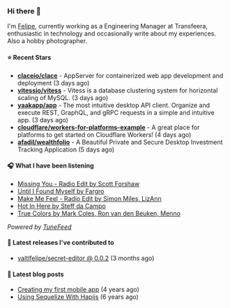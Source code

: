 ### Hi there 👋

I'm [Felipe](https://felipevm.com), currently working as a Engineering Manager at Transfeera, enthusiastic in technology and occasionally write about my experiences. Also a hobby photographer.

#### ⭐ Recent Stars
- **[claceio/clace](https://github.com/claceio/clace)** - AppServer for containerized web app development and deployment (3 days ago)
- **[vitessio/vitess](https://github.com/vitessio/vitess)** - Vitess is a database clustering system for horizontal scaling of MySQL. (3 days ago)
- **[yaakapp/app](https://github.com/yaakapp/app)** - The most intuitive desktop API client. Organize and execute REST, GraphQL, and gRPC requests in a simple and intuitive app. (3 days ago)
- **[cloudflare/workers-for-platforms-example](https://github.com/cloudflare/workers-for-platforms-example)** - A great place for platforms to get started on Cloudflare Workers! (4 days ago)
- **[afadil/wealthfolio](https://github.com/afadil/wealthfolio)** - A Beautiful Private and Secure Desktop Investment Tracking Application (5 days ago)

#### 🎧 What I have been listening
- [Missing You - Radio Edit by Scott Forshaw](https://open.spotify.com/track/2D7hGWADliEQ4TNQQLkrH0)
- [Until I Found Myself by Fargro](https://open.spotify.com/track/6CZ0cjjsPrVENB2AmCkAJ8)
- [Make Me Feel - Radio Edit by Simon Miles, LizAnn](https://open.spotify.com/track/5Uv7QT788W0qTTATdiV4gi)
- [Hot In Here by Steff da Campo](https://open.spotify.com/track/2Hzg6GI93wgnIiiU6ZrLhP)
- [True Colors by Mark Coles, Ron van den Beuken, Menno](https://open.spotify.com/track/35q5bE3HNS08S0NBFoXQGE)

_Powered by [TuneFeed](https://tunefeed.app?ref=valtlfelipe-gh-profile)_ 

#### 🚀 Latest releases I've contributed to


- [valtlfelipe/secret-editor @ 0.0.2](https://github.com/valtlfelipe/secret-editor/releases/tag/0.0.2) (3 months ago)

#### 📄 Latest blog posts
- [Creating my first mobile app](https://felipevm.com/posts/creating-my-first-mobile-app/) (4 years ago)
- [Using Sequelize With Hapijs](https://felipevm.com/posts/using-sequelize-with-hapijs/) (6 years ago)

